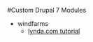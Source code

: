 #Custom Drupal 7 Modules

- windfarms
	- [lynda.com tutorial](http://www.lynda.com/Drupal-tutorials/Creating-custom-content-type-manually/110715/114495-4.html?autoplay=true)